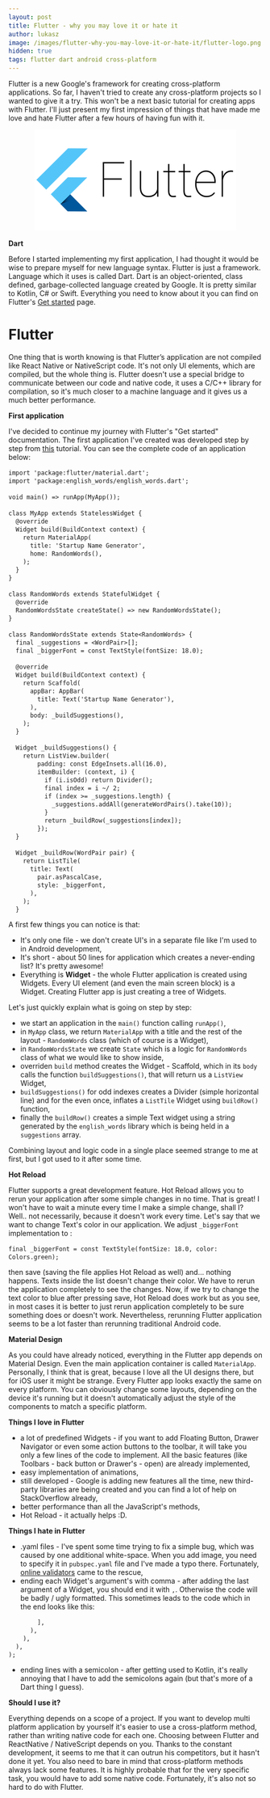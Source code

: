 ```yaml
---
layout: post
title: Flutter - why you may love it or hate it
author: lukasz
image: /images/flutter-why-you-may-love-it-or-hate-it/flutter-logo.png
hidden: true
tags: flutter dart android cross-platform
---
```


Flutter is a new Google's framework for creating cross-platform applications. So far, I haven't tried to create any cross-platform projects so I wanted to give it a try. This won't be a next
basic tutorial for creating apps with Flutter. I'll just present my first impression of things that have made me love and hate
Flutter after a few hours of having fun with it.
  
<p align="center">
  <img src="/images/flutter-why-you-may-love-it-or-hate-it/flutter-logo.png">
</p>

**Dart**

Before I started implementing my first application, I had thought it would be wise to prepare myself for new language syntax. 
Flutter is just a framework. Language which it uses is called Dart. Dart is an object-oriented, class defined, garbage-collected language created by Google. It is pretty similar to Kotlin, C# or Swift. Everything you need to know about it
you can find on Flutter's [Get started](https://www.dartlang.org/guides/language) page.

# Flutter #

One thing that is worth knowing is that Flutter’s application are not compiled like React Native or NativeScript code. It's not only UI elements, which are compiled, but the whole thing is. Flutter doesn't use a special bridge to communicate between
our code and native code, it uses a C/C++ library for compilation, so it's much closer to a machine language and it gives 
us a much better performance.

**First application**

I've decided to continue my journey with Flutter's "Get started" documentation. The first application I've created was
developed step by step from [this](https://flutter.io/docs/get-started/codelab) tutorial.
You can see the complete code of an application below:

```
import 'package:flutter/material.dart';
import 'package:english_words/english_words.dart';

void main() => runApp(MyApp());

class MyApp extends StatelessWidget {
  @override
  Widget build(BuildContext context) {
    return MaterialApp(
      title: 'Startup Name Generator',
      home: RandomWords(),
    );
  }
}

class RandomWords extends StatefulWidget {
  @override
  RandomWordsState createState() => new RandomWordsState();
}

class RandomWordsState extends State<RandomWords> {
  final _suggestions = <WordPair>[];
  final _biggerFont = const TextStyle(fontSize: 18.0);

  @override
  Widget build(BuildContext context) {
    return Scaffold(
      appBar: AppBar(
        title: Text('Startup Name Generator'),
      ),
      body: _buildSuggestions(),
    );
  }

  Widget _buildSuggestions() {
    return ListView.builder(
        padding: const EdgeInsets.all(16.0),
        itemBuilder: (context, i) {
          if (i.isOdd) return Divider();
          final index = i ~/ 2;
          if (index >= _suggestions.length) {
            _suggestions.addAll(generateWordPairs().take(10));
          }
          return _buildRow(_suggestions[index]);
        });
  }

  Widget _buildRow(WordPair pair) {
    return ListTile(
      title: Text(
        pair.asPascalCase,
        style: _biggerFont,
      ),
    );
  }
```

A first few things you can notice is that:

* It's only one file - we don't create UI's in a separate file like I'm used to in Android development,
* It's short - about 50 lines for application which creates a never-ending list? It's pretty awesome!
* Everything is **Widget** - the whole Flutter application is created using Widgets. Every UI element (and even the main screen block) is a Widget. Creating Flutter app is just creating a tree of Widgets.

Let's just quickly explain what is going on step by step:

- we start an application in the `main()` function calling `runApp()`,
- in `MyApp` class, we return `MaterialApp` with a title and the rest of the layout - `RandomWords` class (which of course is a Widget),
- in `RandomWordsState` we create `State` which is a logic for `RandomWords` class of what we would like to show inside,
- overriden `build` method creates the Widget - Scaffold, which in its `body` calls the function `buildSuggestions()`, 
that will return us a `ListView` Widget,
- `buildSuggestions()` for odd indexes creates a Divider (simple horizontal line) and for the even once, inflates a `ListTile` 
Widget using `buildRow()` function,
- finally the `buildRow()` creates a simple Text widget using a string generated by the `english_words` library which is 
being held in a `suggestions` array.

Combining layout and logic code in a single place seemed strange to me at first, but I got used to it after some time.

**Hot Reload**

Flutter supports a great development feature. Hot Reload allows you to rerun your application after some simple changes in 
no time. That is great! I won't have to wait a minute every time I make a simple change, shall I? Well.. not necessarily, because 
it doesn't work every time. Let's say that we want to change Text's color in our application. 
We adjust `_biggerFont` implementation to :
```
final _biggerFont = const TextStyle(fontSize: 18.0, color: Colors.green); 
```
then save (saving the file applies Hot Reload as well) and... nothing happens. Texts inside the list
doesn't change their color. We have to rerun the application completely to see the changes. 
Now, if we try to change the text color to blue after pressing save, Hot Reload does work but as you see, in most cases it is better
to just rerun application completely to be sure something does or doesn't work. Nevertheless, rerunning Flutter application 
seems to be a lot faster than rerunning traditional Android code.

**Material Design**

As you could have already noticed, everything in the Flutter app depends on Material Design. Even the main application container
is called `MaterialApp`. Personally, I think that is great, because I love all the UI designs there, but for iOS user it might
be strange. Every Flutter app looks exactly the same on every platform. You can obviously change some layouts, depending
on the device it's running but it doesn't automatically adjust the style of the components to match a specific platform.

**Things I love in Flutter**
- a lot of predefined Widgets - if you want to add Floating Button, Drawer Navigator or even some action buttons to the toolbar,
it will take you only a few lines of the code to implement. All the basic features (like Toolbars - back button or 
Drawer's - open) are already implemented, 
- easy implementation of animations,
- still developed - Google is adding new features all the time, new third-party libraries are being created and you can
find a lot of help on StackOverflow already,
- better performance than all the JavaScript's methods,
- Hot Reload - it actually helps :D.

**Things I hate in Flutter**
- .yaml files - I've spent some time trying to fix a simple bug, which was caused by one additional white-space. 
When you add image, you need to specify it in `pubspec.yaml` file and I've made a typo there. Fortunately, [online validators](http://www.yamllint.com/) came to the rescue,
- ending each Widget's argument's with comma - after adding the last argument of a Widget, you should end it with `,`. 
Otherwise the code will be badly / ugly formatted. This sometimes leads to the code which in the end looks like this:
```
        ],
      ),
    ),
  ),
);
```
- ending lines with a semicolon - after getting used to Kotlin, it's really annoying that I have to add the semicolons again (but that's more of a Dart thing I guess).

**Should I use it?**

Everything depends on a scope of a project. If you want to develop multi platform application by yourself it's easier to use
a cross-platform method, rather than writing native code for each one. Choosing between Flutter and ReactNative / NativeScript
depends on you. Thanks to the constant development, it seems to me that it can outrun his competitors, but it hasn't done it yet.
You also need to bare in mind that cross-platform methods always lack some features. It is highly probable that for the
very specific task, you would have to add some native code. Fortunately, it's also not so hard to do with Flutter. 



